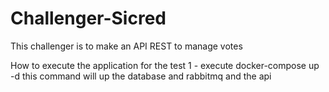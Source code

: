 # Challenger-Sicred
This challenger is to make an API REST to manage votes


How to execute the application for the test
1 - execute docker-compose up -d this command will up the database and rabbitmq and the api

